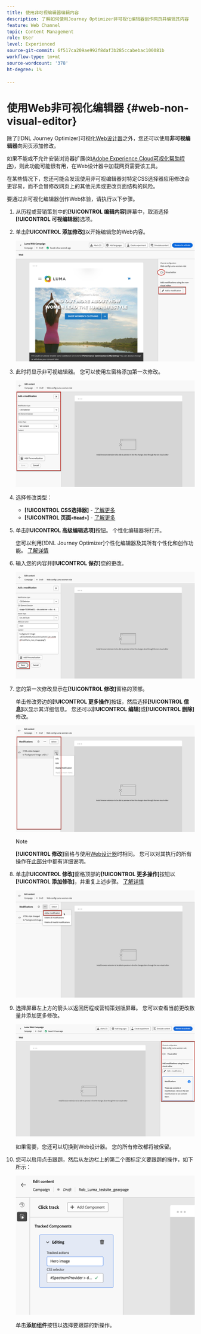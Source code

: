 ```yaml
---
title: 使用非可视编辑器编辑内容
description: 了解如何使用Journey Optimizer非可视化编辑器创作网页并编辑其内容
feature: Web Channel
topic: Content Management
role: User
level: Experienced
source-git-commit: 6f517ca209ae992f8daf3b285ccabebac100081b
workflow-type: tm+mt
source-wordcount: '378'
ht-degree: 1%

---
```


# 使用Web非可视化编辑器 {#web-non-visual-editor}

除了[!DNL Journey Optimizer]可视化[Web设计器](web-visual-editor.md)之外，您还可以使用&#x200B;**非可视编辑器**&#x200B;向网页添加修改。

如果不能或不允许安装浏览器扩展(如[Adobe Experience Cloud可视化帮助程序](web-prerequisites.md#visual-authoring-prerequisites))，则此功能可能很有用，在Web设计器中加载网页需要该工具。

在某些情况下，您还可能会发现使用非可视编辑器对特定CSS选择器应用修改会更容易，而不会冒修改网页上的其他元素或更改页面结构的风险。

要通过非可视化编辑器创作Web体验，请执行以下步骤。

1. 从历程或营销策划中的&#x200B;**[!UICONTROL 编辑内容]**&#x200B;屏幕中，取消选择&#x200B;**[!UICONTROL 可视编辑器]**&#x200B;选项。

1. 单击&#x200B;**[!UICONTROL 添加修改]**&#x200B;以开始编辑您的Web内容。

   ![](assets/web-campaign-add-modification-button.png)

1. 此时将显示非可视编辑器。 您可以使用左窗格添加第一次修改。

   ![](assets/web-non-visual-editor.png)

1. 选择修改类型：

   * **[!UICONTROL CSS选择器]** - [了解更多](manage-web-modifications.md#css-selector)
   * **[!UICONTROL 页面`<Head>`]** - [了解更多](manage-web-modifications.md#page-head)

1. 单击&#x200B;**[!UICONTROL 高级编辑选项]**&#x200B;按钮。 个性化编辑器将打开。

   您可以利用[!DNL Journey Optimizer]个性化编辑器及其所有个性化和创作功能。 [了解详情](../personalization/personalization-build-expressions.md)

1. 输入您的内容并&#x200B;**[!UICONTROL 保存]**&#x200B;您的更改。

   ![](assets/web-non-visual-editor-ex-save.png)

1. 您的第一次修改显示在&#x200B;**[!UICONTROL 修改]**&#x200B;窗格的顶部。

   单击修改旁边的&#x200B;**[!UICONTROL 更多操作]**&#x200B;按钮，然后选择&#x200B;**[!UICONTROL 信息]**&#x200B;以显示其详细信息。 您还可以&#x200B;**[!UICONTROL 编辑]**&#x200B;或&#x200B;**[!UICONTROL 删除]**&#x200B;修改。

   ![](assets/web-non-visual-editor-ex-more.png)

   >[!NOTE]
   >
   >**[!UICONTROL 修改]**&#x200B;窗格与使用[Web设计器](web-visual-editor.md)时相同。 您可以对其执行的所有操作在[此部分](manage-web-modifications.md#use-modifications-pane)中都有详细说明。

1. 单击&#x200B;**[!UICONTROL 修改]**&#x200B;窗格顶部的&#x200B;**[!UICONTROL 更多操作]**&#x200B;按钮以&#x200B;**[!UICONTROL 添加修改]**，并重复上述步骤。 [了解详情](manage-web-modifications.md#add-modifications)

   ![](assets/web-non-visual-editor-more.png)

1. 选择屏幕左上方的箭头以返回历程或营销策划版屏幕。 您可以查看当前更改数量并添加更多修改。

   ![](assets/web-campaign-modifications.png)

   如果需要，您还可以切换到Web设计器。 您的所有修改都将被保留。


1. 您可以启用点击跟踪，然后从左边栏上的第二个图标定义要跟踪的操作，如下所示：

   ![](assets/web-campaign-click.png)

   单击&#x200B;**添加组件**&#x200B;按钮以选择要跟踪的新操作。
